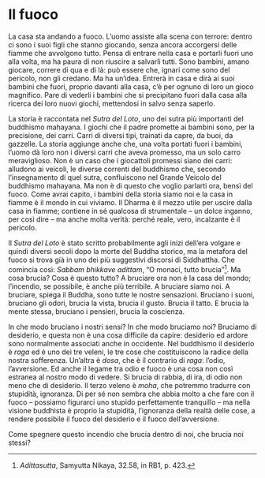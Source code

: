 # Il fuoco

La casa sta andando a fuoco. L’uomo assiste alla scena con terrore: dentro ci sono i suoi figli che stanno giocando, senza ancora accorgersi delle fiamme che avvolgono tutto. Pensa di entrare nella casa e portarli fuori uno alla volta, ma ha paura di non riuscire a salvarli tutti. Sono bambini, amano giocare, correre di qua e di là: può essere che, ignari come sono del pericolo, non gli credano. Ma ha un’idea. Entrerà in casa e dirà ai suoi bambini che fuori, proprio davanti alla casa, c’è per ognuno di loro un gioco magnifico. Pare di vederli i bambini che si precipitano fuori dalla casa alla ricerca dei loro nuovi giochi, mettendosi in salvo senza saperlo.

La storia è raccontata nel _Sutra del Loto_, uno dei sutra più importanti del buddhismo mahayana. I giochi che il padre promette ai bambini sono, per la precisione, dei carri. Carri di diversi tipi, trainati da capre, da buoi, da gazzelle. La storia aggiunge anche che, una volta portati fuori i bambini, l’uomo dà loro non i diversi carri che aveva promesso, ma un solo carro meraviglioso. Non è un caso che i giocattoli promessi siano dei carri: alludono ai veicoli, le diverse correnti del buddhismo che, secondo l’insegnamento di quel sutra, confluiscono nel Grande Veicolo del buddhismo mahayana. Ma non è di questo che voglio parlarti ora, bensì del fuoco. Come avrai capito, i bambini della storia siamo noi e la casa in fiamme è il mondo in cui viviamo. Il Dharma è il mezzo utile per uscire dalla casa in fiamme; contiene in sé qualcosa di strumentale – un dolce inganno, per così dire – ma anche molta verità: perché reale, vero, incalzante è il pericolo.

Il _Sutra del Loto_ è stato scritto probabilmente agli inizi dell’era volgare e quindi diversi secoli dopo la morte del Buddha storico, ma la metafora del fuoco si trova già in uno dei più suggestivi discorsi di Siddhattha. Che comincia così: _Sabbam bhikkave adittam_, “O monaci, tutto brucia”[^24]. Ma cosa brucia? Cosa è questo tutto? A bruciare ora non è la casa del mondo; l’incendio, se possibile, è anche più terribile. A bruciare siamo noi. A bruciare, spiega il Buddha, sono tutte le nostre sensazioni. Bruciano i suoni, bruciano gli odori, brucia la vista, brucia il gusto. Brucia il tatto. E brucia la mente stessa, bruciano i pensieri, brucia la coscienza.

In che modo bruciano i nostri sensi? In che modo bruciamo noi? Bruciamo di desiderio, e questa non è una cosa difficile da capire: desiderio ed ardore sono normalmente associati anche in occidente. Nel buddhismo il desiderio è _raga_ ed è uno dei tre veleni, le tre cose che costituiscono la radice della nostra sofferenza. Un’altra è _dosa_, che è il contrario di _raga_: l’odio, l’avversione. Ed anche il legame tra odio e fuoco è una cosa non così estranea al nostro modo di vedere. Si brucia di rabbia, di ira, di odio non meno che di desiderio. Il terzo veleno è _moha_, che potremmo tradurre con stupidità, ignoranza. Di per sé non sembra che abbia molto a che fare con il fuoco – possiamo figurarci uno stupido perfettamente tranquillo – ma nella visione buddhista è proprio la stupidità, l’ignoranza della realtà delle cose, a rendere possibile il fuoco del desiderio e il fuoco dell’avversione.

Come spegnere questo incendio che brucia dentro di noi, che brucia noi stessi?

[^24]: _Adittasutta_, Samyutta Nikaya, 32.58, in RB1, p. 423. 
